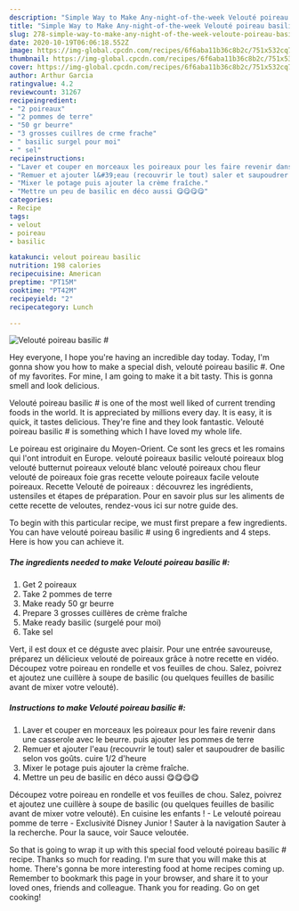 ```yaml
---
description: "Simple Way to Make Any-night-of-the-week Velouté poireau basilic #"
title: "Simple Way to Make Any-night-of-the-week Velouté poireau basilic #"
slug: 278-simple-way-to-make-any-night-of-the-week-veloute-poireau-basilic
date: 2020-10-19T06:06:18.552Z
image: https://img-global.cpcdn.com/recipes/6f6aba11b36c8b2c/751x532cq70/veloute-poireau-basilic-photo-principale-de-la-recette.jpg
thumbnail: https://img-global.cpcdn.com/recipes/6f6aba11b36c8b2c/751x532cq70/veloute-poireau-basilic-photo-principale-de-la-recette.jpg
cover: https://img-global.cpcdn.com/recipes/6f6aba11b36c8b2c/751x532cq70/veloute-poireau-basilic-photo-principale-de-la-recette.jpg
author: Arthur Garcia
ratingvalue: 4.2
reviewcount: 31267
recipeingredient:
- "2 poireaux"
- "2 pommes de terre"
- "50 gr beurre"
- "3 grosses cuillres de crme frache"
- " basilic surgel pour moi"
- " sel"
recipeinstructions:
- "Laver et couper en morceaux les poireaux pour les faire revenir dans une casserole avec le beurre. puis ajouter les pommes de terre"
- "Remuer et ajouter l&#39;eau (recouvrir le tout) saler et saupoudrer de basilic selon vos goûts. cuire 1/2 d&#39;heure"
- "Mixer le potage puis ajouter la crème fraîche."
- "Mettre un peu de basilic en déco aussi 😋😋😋😋"
categories:
- Recipe
tags:
- velout
- poireau
- basilic

katakunci: velout poireau basilic 
nutrition: 198 calories
recipecuisine: American
preptime: "PT15M"
cooktime: "PT42M"
recipeyield: "2"
recipecategory: Lunch

---
```



![Velouté poireau basilic #](https://img-global.cpcdn.com/recipes/6f6aba11b36c8b2c/751x532cq70/veloute-poireau-basilic-photo-principale-de-la-recette.jpg)

Hey everyone, I hope you're having an incredible day today. Today, I'm gonna show you how to make a special dish, velouté poireau basilic #. One of my favorites. For mine, I am going to make it a bit tasty. This is gonna smell and look delicious.

Velouté poireau basilic # is one of the most well liked of current trending foods in the world. It is appreciated by millions every day. It is easy, it is quick, it tastes delicious. They're fine and they look fantastic. Velouté poireau basilic # is something which I have loved my whole life.

Le poireau est originaire du Moyen-Orient. Ce sont les grecs et les romains qui l&#39;ont introduit en Europe. velouté poireaux basilic velouté poireaux blog velouté butternut poireaux velouté blanc velouté poireaux chou fleur velouté de poireaux foie gras recette veloute poireaux facile veloute poireaux. Recette Velouté de poireaux : découvrez les ingrédients, ustensiles et étapes de préparation. Pour en savoir plus sur les aliments de cette recette de veloutes, rendez-vous ici sur notre guide des.


To begin with this particular recipe, we must first prepare a few ingredients. You can have velouté poireau basilic # using 6 ingredients and 4 steps. Here is how you can achieve it.

<!--inarticleads1-->

##### The ingredients needed to make Velouté poireau basilic #:

1. Get 2 poireaux
1. Take 2 pommes de terre
1. Make ready 50 gr beurre
1. Prepare 3 grosses cuillères de crème fraîche
1. Make ready  basilic (surgelé pour moi)
1. Take  sel


Vert, il est doux et ce déguste avec plaisir. Pour une entrée savoureuse, préparez un délicieux velouté de poireaux grâce à notre recette en vidéo. Découpez votre poireau en rondelle et vos feuilles de chou. Salez, poivrez et ajoutez une cuillère à soupe de basilic (ou quelques feuilles de basilic avant de mixer votre velouté). 

<!--inarticleads2-->

##### Instructions to make Velouté poireau basilic #:

1. Laver et couper en morceaux les poireaux pour les faire revenir dans une casserole avec le beurre. puis ajouter les pommes de terre
1. Remuer et ajouter l&#39;eau (recouvrir le tout) saler et saupoudrer de basilic selon vos goûts. cuire 1/2 d&#39;heure
1. Mixer le potage puis ajouter la crème fraîche.
1. Mettre un peu de basilic en déco aussi 😋😋😋😋


Découpez votre poireau en rondelle et vos feuilles de chou. Salez, poivrez et ajoutez une cuillère à soupe de basilic (ou quelques feuilles de basilic avant de mixer votre velouté). En cuisine les enfants ! - Le velouté poireau pomme de terre - Exclusivité Disney Junior ! Sauter à la navigation Sauter à la recherche. Pour la sauce, voir Sauce veloutée. 

So that is going to wrap it up with this special food velouté poireau basilic # recipe. Thanks so much for reading. I'm sure that you will make this at home. There's gonna be more interesting food at home recipes coming up. Remember to bookmark this page in your browser, and share it to your loved ones, friends and colleague. Thank you for reading. Go on get cooking!
